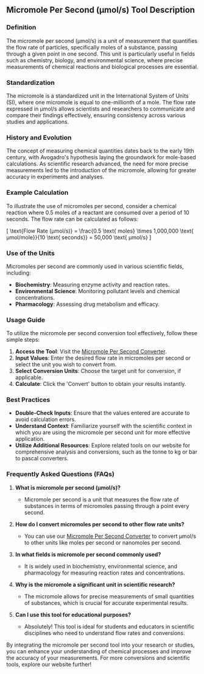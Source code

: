 ## Micromole Per Second (µmol/s) Tool Description

### Definition
The micromole per second (µmol/s) is a unit of measurement that quantifies the flow rate of particles, specifically moles of a substance, passing through a given point in one second. This unit is particularly useful in fields such as chemistry, biology, and environmental science, where precise measurements of chemical reactions and biological processes are essential.

### Standardization
The micromole is a standardized unit in the International System of Units (SI), where one micromole is equal to one-millionth of a mole. The flow rate expressed in µmol/s allows scientists and researchers to communicate and compare their findings effectively, ensuring consistency across various studies and applications.

### History and Evolution
The concept of measuring chemical quantities dates back to the early 19th century, with Avogadro's hypothesis laying the groundwork for mole-based calculations. As scientific research advanced, the need for more precise measurements led to the introduction of the micromole, allowing for greater accuracy in experiments and analyses.

### Example Calculation
To illustrate the use of micromoles per second, consider a chemical reaction where 0.5 moles of a reactant are consumed over a period of 10 seconds. The flow rate can be calculated as follows:

\[ \text{Flow Rate (µmol/s)} = \frac{0.5 \text{ moles} \times 1,000,000 \text{ µmol/mole}}{10 \text{ seconds}} = 50,000 \text{ µmol/s} \]

### Use of the Units
Micromoles per second are commonly used in various scientific fields, including:
- **Biochemistry**: Measuring enzyme activity and reaction rates.
- **Environmental Science**: Monitoring pollutant levels and chemical concentrations.
- **Pharmacology**: Assessing drug metabolism and efficacy.

### Usage Guide
To utilize the micromole per second conversion tool effectively, follow these simple steps:
1. **Access the Tool**: Visit the [Micromole Per Second Converter](https://www.inayam.co/unit-converter/flow_rate_mole).
2. **Input Values**: Enter the desired flow rate in micromoles per second or select the unit you wish to convert from.
3. **Select Conversion Units**: Choose the target unit for conversion, if applicable.
4. **Calculate**: Click the 'Convert' button to obtain your results instantly.

### Best Practices
- **Double-Check Inputs**: Ensure that the values entered are accurate to avoid calculation errors.
- **Understand Context**: Familiarize yourself with the scientific context in which you are using the micromole per second unit for more effective application.
- **Utilize Additional Resources**: Explore related tools on our website for comprehensive analysis and conversions, such as the tonne to kg or bar to pascal converters.

### Frequently Asked Questions (FAQs)

1. **What is micromole per second (µmol/s)?**
   - Micromole per second is a unit that measures the flow rate of substances in terms of micromoles passing through a point every second.

2. **How do I convert micromoles per second to other flow rate units?**
   - You can use our [Micromole Per Second Converter](https://www.inayam.co/unit-converter/flow_rate_mole) to convert µmol/s to other units like moles per second or nanomoles per second.

3. **In what fields is micromole per second commonly used?**
   - It is widely used in biochemistry, environmental science, and pharmacology for measuring reaction rates and concentrations.

4. **Why is the micromole a significant unit in scientific research?**
   - The micromole allows for precise measurements of small quantities of substances, which is crucial for accurate experimental results.

5. **Can I use this tool for educational purposes?**
   - Absolutely! This tool is ideal for students and educators in scientific disciplines who need to understand flow rates and conversions. 

By integrating the micromole per second tool into your research or studies, you can enhance your understanding of chemical processes and improve the accuracy of your measurements. For more conversions and scientific tools, explore our website further!